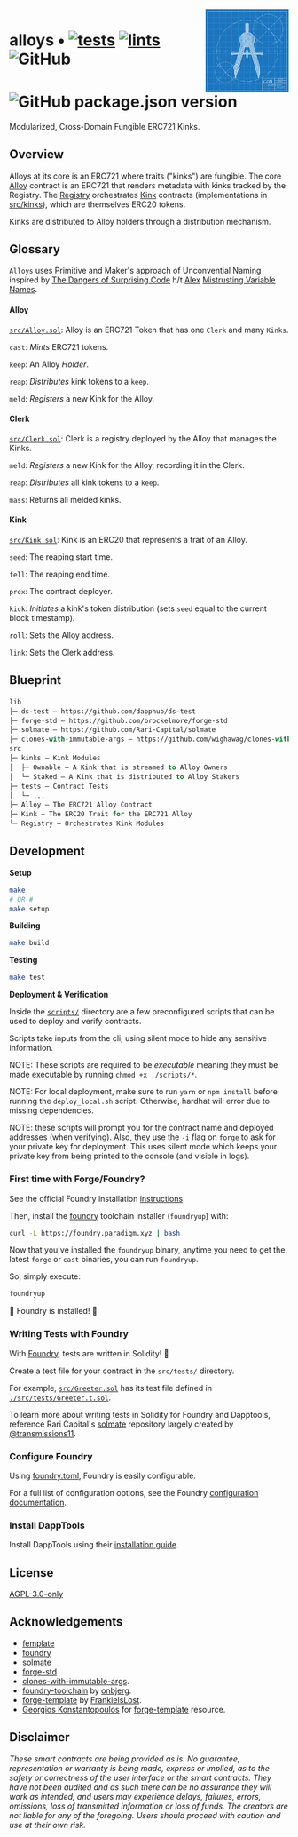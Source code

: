 <img align="right" width="150" height="150" top="100" src="./assets/readme.jpg">

# alloys  • [![tests](https://github.com/abigger87/alloys/actions/workflows/tests.yml/badge.svg)](https://github.com/abigger87/alloys/actions/workflows/tests.yml) [![lints](https://github.com/abigger87/alloys/actions/workflows/lints.yml/badge.svg)](https://github.com/abigger87/alloys/actions/workflows/lints.yml) ![GitHub](https://img.shields.io/github/license/abigger87/alloys) ![GitHub package.json version](https://img.shields.io/github/package-json/v/abigger87/alloys)


Modularized, Cross-Domain Fungible ERC721 Kinks.

## Overview

Alloys at its core is an ERC721 where traits ("kinks") are fungible. The core [Alloy](./src/Alloy.sol) contract is an ERC721 that renders metadata with kinks tracked by the Registry. The [Registry](./src/Registry.sol) orchestrates [Kink](./src/Kink.sol) contracts (implementations in [src/kinks](./src/kinks/)), which are themselves ERC20 tokens.

Kinks are distributed to Alloy holders through a distribution mechanism.

## Glossary

`Alloys` uses Primitive and Maker's approach of Unconvential Naming inspired by [The Dangers of Surprising Code](https://samczsun.com/the-dangers-of-surprising-code/) h/t [Alex](https://twitter.com/alexangelj) [Mistrusting Variable Names](https://twitter.com/alexangelj/status/1491280313162813441?s=20&t=NoFpNkO9orH8OZ34-DIfMQ).

#### Alloy

[`src/Alloy.sol`](./src/Alloy.sol): Alloy is an ERC721 Token that has one `Clerk` and many `Kinks`.

`cast`: _Mints_ ERC721 tokens.

`keep`: An Alloy _Holder_.

`reap`: _Distributes_ kink tokens to a `keep`.

`meld`: _Registers_ a new Kink for the Alloy.


#### Clerk

[`src/Clerk.sol`](./src/Clerk.sol): Clerk is a registry deployed by the Alloy that manages the Kinks.

`meld`: _Registers_ a new Kink for the Alloy, recording it in the Clerk.

`reap`: _Distributes_ all kink tokens to a `keep`.

`mass`: Returns all melded kinks.


#### Kink

[`src/Kink.sol`](./src/Kink.sol): Kink is an ERC20 that represents a trait of an Alloy.

`seed`: The reaping start time.

`fell`: The reaping end time.

`prex`: The contract deployer.

`kick`: _Initiates_ a kink's token distribution (sets `seed` equal to the current block timestamp).

`roll`: Sets the Alloy address.

`link`: Sets the Clerk address.


## Blueprint

```ml
lib
├─ ds-test — https://github.com/dapphub/ds-test
├─ forge-std — https://github.com/brockelmore/forge-std
├─ solmate — https://github.com/Rari-Capital/solmate
├─ clones-with-immutable-args — https://github.com/wighawag/clones-with-immutable-args
src
├─ kinks — Kink Modules
│  ├─ Ownable — A Kink that is streamed to Alloy Owners
│  └─ Staked — A Kink that is distributed to Alloy Stakers
├─ tests — Contract Tests
│  └─ ...
├─ Alloy — The ERC721 Alloy Contract
├─ Kink — The ERC20 Trait for the ERC721 Alloy
└─ Registry — Orchestrates Kink Modules
```

## Development

**Setup**
```bash
make
# OR #
make setup
```

**Building**
```bash
make build
```

**Testing**
```bash
make test
```

**Deployment & Verification**

Inside the [`scripts/`](./scripts/) directory are a few preconfigured scripts that can be used to deploy and verify contracts.

Scripts take inputs from the cli, using silent mode to hide any sensitive information.

NOTE: These scripts are required to be _executable_ meaning they must be made executable by running `chmod +x ./scripts/*`.

NOTE: For local deployment, make sure to run `yarn` or `npm install` before running the `deploy_local.sh` script. Otherwise, hardhat will error due to missing dependencies.

NOTE: these scripts will prompt you for the contract name and deployed addresses (when verifying). Also, they use the `-i` flag on `forge` to ask for your private key for deployment. This uses silent mode which keeps your private key from being printed to the console (and visible in logs).

### First time with Forge/Foundry?

See the official Foundry installation [instructions](https://github.com/gakonst/foundry/blob/master/README.md#installation).

Then, install the [foundry](https://github.com/gakonst/foundry) toolchain installer (`foundryup`) with:
```bash
curl -L https://foundry.paradigm.xyz | bash
```

Now that you've installed the `foundryup` binary,
anytime you need to get the latest `forge` or `cast` binaries,
you can run `foundryup`.

So, simply execute:
```bash
foundryup
```

🎉 Foundry is installed! 🎉

### Writing Tests with Foundry

With [Foundry](https://gakonst.xyz), tests are written in Solidity! 🥳

Create a test file for your contract in the `src/tests/` directory.

For example, [`src/Greeter.sol`](./src/Greeter.sol) has its test file defined in [`./src/tests/Greeter.t.sol`](./src/tests/Greeter.t.sol).

To learn more about writing tests in Solidity for Foundry and Dapptools, reference Rari Capital's [solmate](https://github.com/Rari-Capital/solmate/tree/main/src/test) repository largely created by [@transmissions11](https://twitter.com/transmissions11).

### Configure Foundry

Using [foundry.toml](./foundry.toml), Foundry is easily configurable.

For a full list of configuration options, see the Foundry [configuration documentation](https://github.com/gakonst/foundry/blob/master/config/README.md#all-options).

### Install DappTools

Install DappTools using their [installation guide](https://github.com/dapphub/dapptools#installation).


## License

[AGPL-3.0-only](https://github.com/abigger87/alloys/blob/master/LICENSE)

## Acknowledgements

- [femplate](https://github.com/abigger87/femplate)
- [foundry](https://github.com/gakonst/foundry)
- [solmate](https://github.com/Rari-Capital/solmate)
- [forge-std](https://github.com/brockelmore/forge-std)
- [clones-with-immutable-args](https://github.com/wighawag/clones-with-immutable-args).
- [foundry-toolchain](https://github.com/onbjerg/foundry-toolchain) by [onbjerg](https://github.com/onbjerg).
- [forge-template](https://github.com/FrankieIsLost/forge-template) by [FrankieIsLost](https://github.com/FrankieIsLost).
- [Georgios Konstantopoulos](https://github.com/gakonst) for [forge-template](https://github.com/gakonst/forge-template) resource.

## Disclaimer

_These smart contracts are being provided as is. No guarantee, representation or warranty is being made, express or implied, as to the safety or correctness of the user interface or the smart contracts. They have not been audited and as such there can be no assurance they will work as intended, and users may experience delays, failures, errors, omissions, loss of transmitted information or loss of funds. The creators are not liable for any of the foregoing. Users should proceed with caution and use at their own risk._
